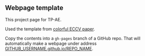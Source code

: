 ## <b>Webpage template</b>

This project page for TP-AE.

Used the template from [colorful ECCV paper](http://richzhang.github.io/colorization/).

Copy the contents into a `gh-pages` branch of a GitHub repo. That will automatically make a webpage under address [GITHUB_USERNAME.github.io/REPO_NAME](GITHUB_USERNAME.github.io/REPO_NAME).

